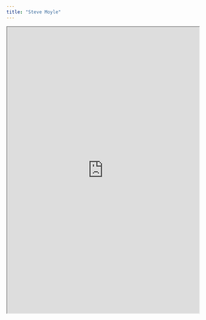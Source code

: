 ```yaml
---
title: "Steve Moyle"
---
```



<iframe height="750" width="100%" src="https://ewelton.github.io/ktest/wiki.html#Steve%20Moyle"></iframe>
